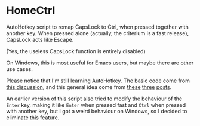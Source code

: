 # HomeCtrl

AutoHotkey script to remap CapsLock to Ctrl, when pressed together with another key. When pressed alone (actually, the criterium is a fast release), CapsLock acts like Escape.

(Yes, the useless CapsLock function is entirely disabled)

On Windows, this is most useful for Emacs users, but maybe there are other use cases.

Please notice that I'm still learning AutoHotkey. The basic code come from [this discussion](https://superuser.com/questions/223831/remap-a-key-depending-on-whether-it-was-pressed-alone-or-not), and this general idea come from [these](http://stevelosh.com/blog/2012/10/a-modern-space-cadet/) [three](http://brettterpstra.com/2012/12/08/a-useful-caps-lock-key/) [posts](http://batsov.com/articles/2012/12/06/emacs-tip-number-7-remap-return-to-control-in-osx/).

An earlier version of this script also tried to modify the behaviour of the `Enter` key, making it like `Enter` when pressed fast and `Ctrl` when pressed with another key, but I got a weird behaviour on Windows, so I decided to eliminate this feature.
